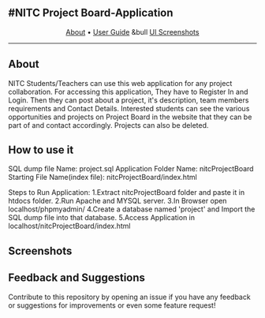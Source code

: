 #NITC Project Board-Application
---
<p align="center">
    <a href="#About">About</a> &bull;
    <a href="#how-to-use-it">User Guide</a> &bull
    <a href="#screenshots">UI Screenshots</a>
</p>

---
## About 
NITC Students/Teachers can use this web application for any project collaboration. For accessing this application, They have to Register In and Login. Then they can post about a project, it's description, team members requirements and Contact Details. Interested students can see the various opportunities and projects on Project Board in the website that they can be part of and contact accordingly. Projects can also be deleted.

## How to use it
SQL dump file Name: project.sql
Application Folder Name: nitcProjectBoard
Starting File Name(index file): nitcProjectBoard/index.html

Steps to Run Application:
1.Extract nitcProjectBoard folder and paste it in htdocs folder.
2.Run Apache  and MYSQL server.
3.In Browser open localhost/phpmyadmin/
4.Create a database named 'project' and Import the SQL dump file into that database.
5.Access Application in localhost/nitcProjectBoard/index.html

## Screenshots


## Feedback and Suggestions
Contribute to this repository by opening an issue if you have any feedback or suggestions for improvements or even some feature request!










